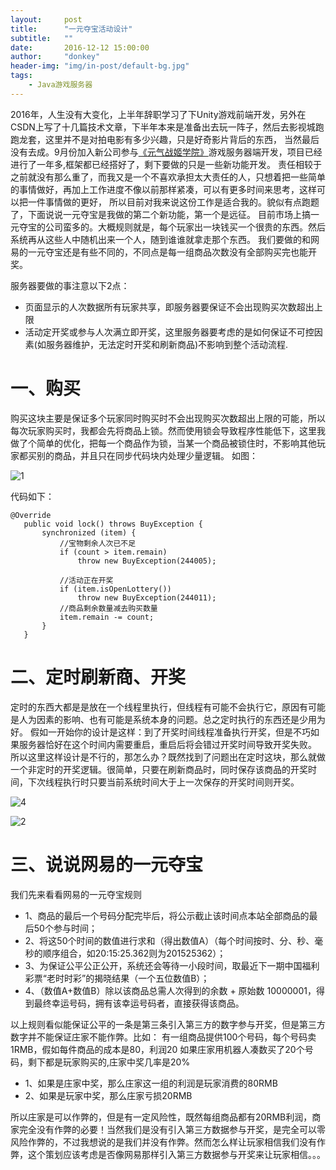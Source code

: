 ```yaml
---
layout:     post
title:      "一元夺宝活动设计"
subtitle:   ""
date:       2016-12-12 15:00:00
author:     "donkey"
header-img: "img/in-post/default-bg.jpg"
tags:
    - Java游戏服务器
---
```



2016年，人生没有大变化，上半年辞职学习了下Unity游戏前端开发，另外在CSDN上写了十几篇技术文章，下半年本来是准备出去玩一阵子，然后去影视城跑跑龙套，这里并不是对拍电影有多少兴趣，只是好奇影片背后的东西，
   当然最后没有去成。9月份加入新公司参与[《元气战姬学院》](http://ms.163.com/)游戏服务器端开发，项目已经进行了一年多,框架都已经搭好了，剩下要做的只是一些新功能开发。
   责任相较于之前就没有那么重了，而我又是一个不喜欢承担太大责任的人，只想着把一些简单的事情做好，再加上工作进度不像以前那样紧凑，可以有更多时间来思考，这样可以把一件事情做的更好，
   所以目前对我来说这份工作是适合我的。貌似有点跑题了，下面说说一元夺宝是我做的第二个新功能，第一个是远征。
   目前市场上搞一元夺宝的公司蛮多的。大概规则就是，每个玩家出一块钱买一个很贵的东西。然后系统再从这些人中随机出来一个人，随到谁谁就拿走那个东西。
   我们要做的和网易的一元夺宝还是有些不同的，不同点是每一组商品次数没有全部购买完也能开奖。
   
   服务器要做的事注意以下2点：
   * 页面显示的人次数据所有玩家共享，即服务器要保证不会出现购买次数超出上限
   * 活动定开奖或参与人次满立即开奖，这里服务器要考虑的是如何保证不可控因素(如服务器维护，无法定时开奖和刷新商品)不影响到整个活动流程.
   
# 一、购买

   购买这块主要是保证多个玩家同时购买时不会出现购买次数超出上限的可能，所以每次玩家购买时，我都会先将商品上锁。然而使用锁会导致程序性能低下，这里我做了个简单的优化，把每一个商品作为锁，当某一个商品被锁住时，不影响其他玩家都买别的商品，并且只在同步代码块内处理少量逻辑。
 如图：
    
 ![1](http://liulongling.github.io/img/in-post/2016-12/1.jpg)
    
  代码如下：
  
```
@Override  
   public void lock() throws BuyException {  
       synchronized (item) {  
           //宝物剩余人次已不足  
           if (count > item.remain)  
               throw new BuyException(244005);  
  
           //活动正在开奖  
           if (item.isOpenLottery())  
               throw new BuyException(244011);  
           //商品剩余数量减去购买数量  
           item.remain -= count;  
       }  
   }  
```

# 二、定时刷新商、开奖

   定时的东西大都是是放在一个线程里执行，但线程有可能不会执行它，原因有可能是人为因素的影响、也有可能是系统本身的问题。总之定时执行的东西还是少用为好。
 假如一开始你的设计是这样：到了开奖时间线程准备执行开奖，但是不巧如果服务器恰好在这个时间内需要重启，重启后将会错过开奖时间导致开奖失败。
 所以这里这样设计是不行的，那怎么办？既然找到了问题出在定时这块，那么就做一个非定时的开奖逻辑。很简单，只要在刷新商品时，同时保存该商品的开奖时间，下次线程执行时只要当前系统时间大于上一次保存的开奖时间则开奖。
 
 ![4](http://liulongling.github.io/img/in-post/2016-12/4.png)   
     
 ![2](http://liulongling.github.io/img/in-post/2016-12/2.jpg)
    

    
# 三、说说网易的一元夺宝

   我们先来看看网易的一元夺宝规则
   
  * 1、商品的最后一个号码分配完毕后，将公示截止该时间点本站全部商品的最后50个参与时间；
  * 2、将这50个时间的数值进行求和（得出数值A）（每个时间按时、分、秒、毫秒的顺序组合，如20:15:25.362则为201525362）；
  * 3、为保证公平公正公开，系统还会等待一小段时间，取最近下一期中国福利彩票“老时时彩”的揭晓结果（一个五位数值B）；
  * 4、（数值A+数值B）除以该商品总需人次得到的余数 + 原始数 10000001，得到最终幸运号码，拥有该幸运号码者，直接获得该商品。

  以上规则看似能保证公平的一条是第三条引入第三方的数字参与开奖，但是第三方数字并不能保证庄家不能作弊。比如：
   有一组商品提供100个号码，每个号码卖1RMB，假如每件商品的成本是80，利润20
  如果庄家用机器人凑数买了20个号码，剩下都是玩家购买的,庄家中奖几率是20%
  
  * 1、如果是庄家中奖，那么庄家这一组的利润是玩家消费的80RMB
  * 2、如果是玩家中奖，那么庄家亏损20RMB
  
   所以庄家是可以作弊的，但是有一定风险性，既然每组商品都有20RMB利润，商家完全没有作弊的必要！当然我们是没有引入第三方数据参与开奖，是完全可以零风险作弊的，不过我想说的是我们并没有作弊。然而怎么样让玩家相信我们没有作弊，这个策划应该考虑是否像网易那样引入第三方数据参与开奖来让玩家相信。。。